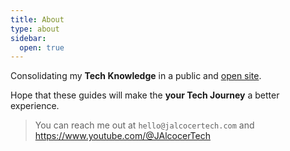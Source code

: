 ```yaml
---
title: About
type: about
sidebar:
  open: true
---
```


Consolidating my **Tech Knowledge** in a public and [open site](https://github.com/JAlcocerT/JAlcocerT/tree/main/content).

Hope that these guides will make the **your Tech Journey** a better experience.

> You can reach me out at `hello@jalcocertech.com` and  https://www.youtube.com/@JAlcocerTech